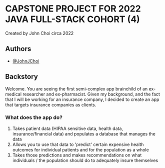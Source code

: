 
# CAPSTONE PROJECT FOR 2022 JAVA FULL-STACK COHORT (4)
Created by John Choi circa 2022

## Authors

- [@JohnJChoi](https://www.github.com/jcette)


## Backstory
Welcome. You are seeing the first semi-complex app brainchild of an ex-medical researcher and ex-pharmacist. Given my background, and the fact that I will be working for an insurance company, I decided to create an app that targets insurance companies as clients. 

### What does the app do?
1. Takes patient data (HIPAA sensitive data, health data, insurance/financial data) and populates a database that manages the data
2. Allows you to use that data to 'predict' certain expensive health outcomes for individual patients and for the population as a whole
3. Takes those predictions and makes recommendations on what individuals / the population should do to adequately insure themselves